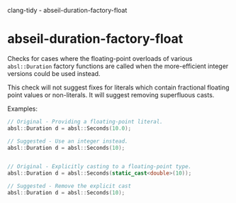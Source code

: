 clang-tidy - abseil-duration-factory-float

</div>

# abseil-duration-factory-float

Checks for cases where the floating-point overloads of various
`absl::Duration` factory functions are called when the more-efficient
integer versions could be used instead.

This check will not suggest fixes for literals which contain fractional
floating point values or non-literals. It will suggest removing
superfluous casts.

Examples:

``` c++
// Original - Providing a floating-point literal.
absl::Duration d = absl::Seconds(10.0);

// Suggested - Use an integer instead.
absl::Duration d = absl::Seconds(10);


// Original - Explicitly casting to a floating-point type.
absl::Duration d = absl::Seconds(static_cast<double>(10));

// Suggested - Remove the explicit cast
absl::Duration d = absl::Seconds(10);
```
